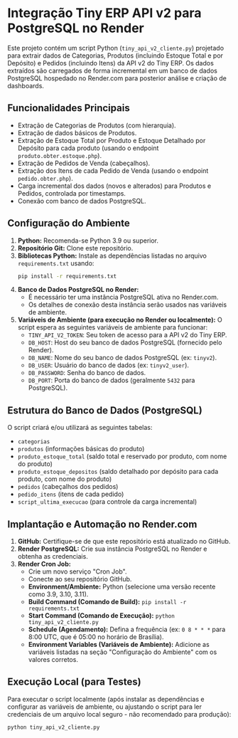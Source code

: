 # Integração Tiny ERP API v2 para PostgreSQL no Render

Este projeto contém um script Python (`tiny_api_v2_cliente.py`) projetado para extrair dados de Categorias, Produtos (incluindo Estoque Total e por Depósito) e Pedidos (incluindo Itens) da API v2 do Tiny ERP. Os dados extraídos são carregados de forma incremental em um banco de dados PostgreSQL hospedado no Render.com para posterior análise e criação de dashboards.

## Funcionalidades Principais

* Extração de Categorias de Produtos (com hierarquia).
* Extração de dados básicos de Produtos.
* Extração de Estoque Total por Produto e Estoque Detalhado por Depósito para cada produto (usando o endpoint `produto.obter.estoque.php`).
* Extração de Pedidos de Venda (cabeçalhos).
* Extração dos Itens de cada Pedido de Venda (usando o endpoint `pedido.obter.php`).
* Carga incremental dos dados (novos e alterados) para Produtos e Pedidos, controlada por timestamps.
* Conexão com banco de dados PostgreSQL.

## Configuração do Ambiente

1.  **Python:** Recomenda-se Python 3.9 ou superior.
2.  **Repositório Git:** Clone este repositório.
3.  **Bibliotecas Python:** Instale as dependências listadas no arquivo `requirements.txt` usando:
    ```bash
    pip install -r requirements.txt
    ```
4.  **Banco de Dados PostgreSQL no Render:**
    * É necessário ter uma instância PostgreSQL ativa no Render.com.
    * Os detalhes de conexão desta instância serão usados nas variáveis de ambiente.
5.  **Variáveis de Ambiente (para execução no Render ou localmente):**
    O script espera as seguintes variáveis de ambiente para funcionar:
    * `TINY_API_V2_TOKEN`: Seu token de acesso para a API v2 do Tiny ERP.
    * `DB_HOST`: Host do seu banco de dados PostgreSQL (fornecido pelo Render).
    * `DB_NAME`: Nome do seu banco de dados PostgreSQL (ex: `tinyv2`).
    * `DB_USER`: Usuário do banco de dados (ex: `tinyv2_user`).
    * `DB_PASSWORD`: Senha do banco de dados.
    * `DB_PORT`: Porta do banco de dados (geralmente `5432` para PostgreSQL).

## Estrutura do Banco de Dados (PostgreSQL)

O script criará e/ou utilizará as seguintes tabelas:

* `categorias`
* `produtos` (informações básicas do produto)
* `produto_estoque_total` (saldo total e reservado por produto, com nome do produto)
* `produto_estoque_depositos` (saldo detalhado por depósito para cada produto, com nome do produto)
* `pedidos` (cabeçalhos dos pedidos)
* `pedido_itens` (itens de cada pedido)
* `script_ultima_execucao` (para controle da carga incremental)

## Implantação e Automação no Render.com

1.  **GitHub:** Certifique-se de que este repositório está atualizado no GitHub.
2.  **Render PostgreSQL:** Crie sua instância PostgreSQL no Render e obtenha as credenciais.
3.  **Render Cron Job:**
    * Crie um novo serviço "Cron Job".
    * Conecte ao seu repositório GitHub.
    * **Environment/Ambiente:** Python (selecione uma versão recente como 3.9, 3.10, 3.11).
    * **Build Command (Comando de Build):** `pip install -r requirements.txt`
    * **Start Command (Comando de Execução):** `python tiny_api_v2_cliente.py`
    * **Schedule (Agendamento):** Defina a frequência (ex: `0 8 * * *` para 8:00 UTC, que é 05:00 no horário de Brasília).
    * **Environment Variables (Variáveis de Ambiente):** Adicione as variáveis listadas na seção "Configuração do Ambiente" com os valores corretos.

## Execução Local (para Testes)

Para executar o script localmente (após instalar as dependências e configurar as variáveis de ambiente, ou ajustando o script para ler credenciais de um arquivo local seguro - não recomendado para produção):
```bash
python tiny_api_v2_cliente.py